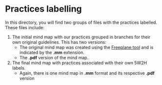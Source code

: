 # Practices labelling

In this directory, you will find two groups of files with the practices labelled.
These files include:

1. The initial mind map with our practices grouped in branches for their own original guidelines. 
   This has two versions: 
     - The original mind map was created using the [Freeplane tool](https://www.freeplane.org/wiki/index.php/Home) 
       and is indicated by the **.mm** extension.
     - The **.pdf** version of the mind map.
2. The final mind map with practices associated with their own 5W2H labels. 
    - Again, there is one mind map in **.mm** format and its respective **.pdf** version